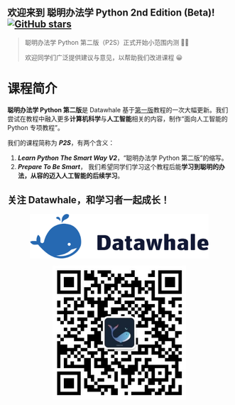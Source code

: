 ## **欢迎来到 聪明办法学 Python 2nd Edition (Beta)!** [![GitHub stars](https://img.shields.io/github/stars/anine09/learn-python-the-smart-way-v2.svg?style=social&label=Stars)](https://github.com/anine09/learn-python-the-smart-way-v2)

> 聪明办法学 Python 第二版（P2S）正式开始小范围内测 🎉🎉
>
> 欢迎同学们广泛提供建议与意见，以帮助我们改进课程  😀

# 课程简介

**聪明办法学 Python 第二版**是 Datawhale 基于[第一版](https://github.com/datawhalechina/learn-python-the-smart-way)教程的一次大幅更新。我们尝试在教程中融入更多**计算机科学**与**人工智能**相关的内容，制作“面向人工智能的 Python 专项教程”。

我们的课程简称为 ***P2S***，有两个含义：

1. ***Learn Python The Smart Way V2***，“聪明办法学 Python 第二版”的缩写。
2. ***Prepare To Be Smart***， 我们希望同学们学习这个教程后能**学习到聪明的办法，从容的迈入人工智能的后续学习**。

## 关注 Datawhale，和学习者一起成长！

<div align="center">
<a href="https://datawhale.club/" target="_blank"><img style="height: 100px; " src="images/datawhale_logo.png"></a>
</div>
<p></p>
<div align="center">
<a href="https://mp.weixin.qq.com/s/dndXMp52neU6J5lBjlvvQw" target="_blank"><img style="height: 300px; " src="images/datawhale_wechat_qrcode.jpeg"></a>
</div>
